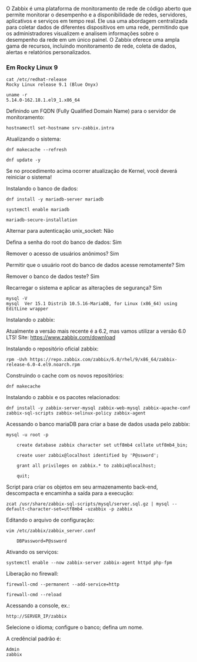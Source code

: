 O Zabbix é uma plataforma de monitoramento de rede de código aberto que permite monitorar o desempenho e a disponibilidade de redes, servidores, aplicativos e serviços em tempo real. Ele usa uma abordagem centralizada para coletar dados de diferentes dispositivos em uma rede, permitindo que os administradores visualizem e analisem informações sobre o desempenho da rede em um único painel. O Zabbix oferece uma ampla gama de recursos, incluindo monitoramento de rede, coleta de dados, alertas e relatórios personalizados.

### Em Rocky Linux 9

    cat /etc/redhat-release
    Rocky Linux release 9.1 (Blue Onyx)

    uname -r
    5.14.0-162.18.1.el9_1.x86_64

Definindo um FQDN (Fully Qualified Domain Name) para o servidor de monitoramento:

    hostnamectl set-hostname srv-zabbix.intra

Atualizando o sistema:

    dnf makecache --refresh

    dnf update -y

Se no procedimento acima ocorrer atualização de Kernel, você deverá reiniciar o sistema!

Instalando o banco de dados:

    dnf install -y mariadb-server mariadb

    systemctl enable mariadb

    mariadb-secure-installation

Alternar para autenticação unix_socket: Não

Defina a senha do root do banco de dados: Sim

Remover o acesso de usuários anônimos? Sim

Permitir que o usuário root do banco de dados acesse remotamente? Sim

Remover o banco de dados teste? Sim

Recarregar o sistema e aplicar as alterações de segurança? Sim

    mysql -V
    mysql  Ver 15.1 Distrib 10.5.16-MariaDB, for Linux (x86_64) using  EditLine wrapper

Instalando o zabbix:

Atualmente a versão mais recente é a 6.2, mas vamos utilizar a versão 6.0 LTS!
Site: https://www.zabbix.com/download

Instalando o repositório oficial zabbix:

    rpm -Uvh https://repo.zabbix.com/zabbix/6.0/rhel/9/x86_64/zabbix-release-6.0-4.el9.noarch.rpm

Construindo o cache com os novos repositórios:

    dnf makecache

Instalando o zabbix e os pacotes relacionados:

    dnf install -y zabbix-server-mysql zabbix-web-mysql zabbix-apache-conf zabbix-sql-scripts zabbix-selinux-policy zabbix-agent

Acessando o banco mariaDB para criar a base de dados usada pelo zabbix:

    mysql -u root -p

        create database zabbix character set utf8mb4 collate utf8mb4_bin;

        create user zabbix@localhost identified by 'P@ssword';

        grant all privileges on zabbix.* to zabbix@localhost;

        quit;

Script para criar os objetos em seu armazenamento back-end, descompacta e encaminha a saída para a execução:

    zcat /usr/share/zabbix-sql-scripts/mysql/server.sql.gz | mysql --default-character-set=utf8mb4 -uzabbix -p zabbix

Editando o arquivo de configuração:

    vim /etc/zabbix/zabbix_server.conf

        DBPassword=P@ssword

Ativando os serviços:

    systemctl enable --now zabbix-server zabbix-agent httpd php-fpm

Liberação no firewall:

    firewall-cmd --permanent --add-service=http

    firewall-cmd --reload

Acessando a console, ex.:

    http://SERVER_IP/zabbix

Selecione o idioma; configure o banco; defina um nome.

A credêncial padrão é:

    Admin
    zabbix